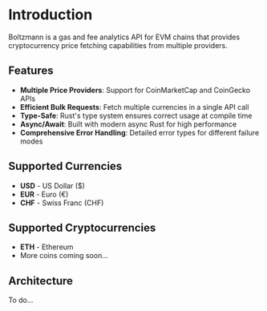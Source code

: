 # Introduction

Boltzmann is a gas and fee analytics API for EVM chains that provides cryptocurrency price fetching capabilities from multiple providers.

## Features

- **Multiple Price Providers**: Support for CoinMarketCap and CoinGecko APIs
- **Efficient Bulk Requests**: Fetch multiple currencies in a single API call  
- **Type-Safe**: Rust's type system ensures correct usage at compile time
- **Async/Await**: Built with modern async Rust for high performance
- **Comprehensive Error Handling**: Detailed error types for different failure modes

## Supported Currencies

- **USD** - US Dollar ($)
- **EUR** - Euro (€)  
- **CHF** - Swiss Franc (CHF)

## Supported Cryptocurrencies

- **ETH** - Ethereum
- More coins coming soon...

## Architecture

To do...